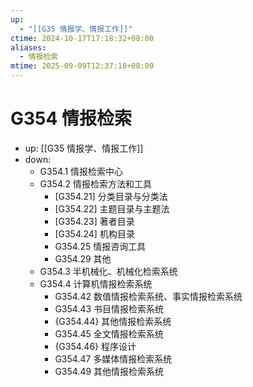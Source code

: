 ```yaml
---
up:
  - "[[G35 情报学、情报工作]]"
ctime: 2024-10-17T17:18:32+08:00
aliases:
  - 情报检索
mtime: 2025-09-09T12:37:18+08:00
---
```


# G354 情报检索

- up: [[G35 情报学、情报工作]]
- down:
	- G354.1 情报检索中心
	- G354.2 情报检索方法和工具
		- [G354.21] 分类目录与分类法
		- [G354.22] 主题目录与主题法
		- [G354.23] 著者目录
		- [G354.24] 机构目录
		- G354.25 情报咨询工具
		- G354.29 其他
	- G354.3 半机械化、机械化检索系统
	- G354.4 计算机情报检索系统
		- G354.42 数值情报检索系统、事实情报检索系统
		- G354.43 书目情报检索系统
		- {G354.44} 其他情报检索系统
		- G354.45 全文情报检索系统
		- {G354.46} 程序设计
		- G354.47 多媒体情报检索系统
		- G354.49 其他情报检索系统

